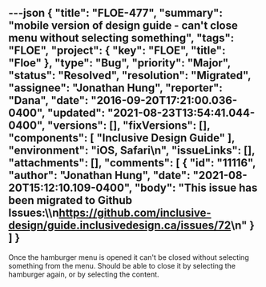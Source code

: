 ---json
{
  "title": "FLOE-477",
  "summary": "mobile version of design guide - can't close menu without selecting something",
  "tags": "FLOE",
  "project": {
    "key": "FLOE",
    "title": "Floe"
  },
  "type": "Bug",
  "priority": "Major",
  "status": "Resolved",
  "resolution": "Migrated",
  "assignee": "Jonathan Hung",
  "reporter": "Dana",
  "date": "2016-09-20T17:21:00.036-0400",
  "updated": "2021-08-23T13:54:41.044-0400",
  "versions": [],
  "fixVersions": [],
  "components": [
    "Inclusive Design Guide"
  ],
  "environment": "iOS, Safari\n",
  "issueLinks": [],
  "attachments": [],
  "comments": [
    {
      "id": "11116",
      "author": "Jonathan Hung",
      "date": "2021-08-20T15:12:10.109-0400",
      "body": "This issue has been migrated to Github Issues:\\\n<https://github.com/inclusive-design/guide.inclusivedesign.ca/issues/72>\n"
    }
  ]
}
---
Once the hamburger menu is opened it can't be closed without selecting something from the menu. Should be able to close it by selecting the hamburger again, or by selecting the content.

        
